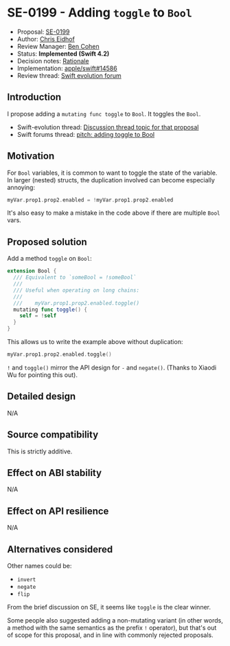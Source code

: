 # SE-0199 - Adding `toggle` to `Bool`

* Proposal: [SE-0199](0199-bool-toggle.md)
* Author: [Chris Eidhof](https://github.com/chriseidhof)
* Review Manager: [Ben Cohen](https://github.com/airspeedswift/)
* Status: **Implemented (Swift 4.2)**
* Decision notes: [Rationale](https://forums.swift.org/t/accepted-se-199-add-toggle-to-bool/10681)
* Implementation: [apple/swift#14586](https://github.com/apple/swift/pull/14586)
* Review thread: [Swift evolution forum](https://forums.swift.org/t/se-0199-adding-toggle-method-to-bool/)


## Introduction

I propose adding a `mutating func toggle` to `Bool`. It toggles the `Bool`.

- Swift-evolution thread: [Discussion thread topic for that proposal](https://forums.swift.org/t/adding-toggle-to-bool/7414)
- Swift forums thread: [pitch: adding toggle to Bool](https://forums.swift.org/t/pitch-adding-toggle-to-bool/7414)

## Motivation

For `Bool` variables, it is common to want to toggle the state of the variable. In larger (nested) structs, the duplication involved can become especially annoying:

```swift
myVar.prop1.prop2.enabled = !myVar.prop1.prop2.enabled
```

It's also easy to make a mistake in the code above if there are multiple `Bool` vars.

## Proposed solution

Add a method `toggle` on `Bool`:

```swift
extension Bool {
  /// Equivalent to `someBool = !someBool`
  ///
  /// Useful when operating on long chains:
  ///
  ///    myVar.prop1.prop2.enabled.toggle()
  mutating func toggle() {
    self = !self
  }
}
```

This allows us to write the example above without duplication:

```swift
myVar.prop1.prop2.enabled.toggle()
```

`!` and `toggle()` mirror the API design for `-` and `negate()`. (Thanks to Xiaodi Wu for pointing this out).

## Detailed design

N/A

## Source compatibility

This is strictly additive.

## Effect on ABI stability

N/A

## Effect on API resilience

N/A

## Alternatives considered

Other names could be:

- `invert`
- `negate`
- `flip`

From the brief discussion on SE, it seems like `toggle` is the clear winner.

Some people also suggested adding a non-mutating variant (in other words, a method with the same semantics as the prefix `!` operator), but that's out of scope for this proposal, and in line with commonly rejected proposals.
